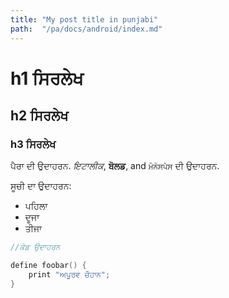 ```yaml
---
title: "My post title in punjabi"
path:  "/pa/docs/android/index.md"
---
```


# h1 ਸਿਰਲੇਖ
## h2 ਸਿਰਲੇਖ
### h3 ਸਿਰਲੇਖ

ਪੈਰਾ ਦੀ ਉਦਾਹਰਨ.
*ਇਟਾਲੀਕ*, **ਬੋਲਡ**, and `ਮੋਨੋਸਪੇਸ` ਦੀ ਉਦਾਹਰਨ.

ਸੂਚੀ ਦਾ ਉਦਾਹਰਨ:
 
  * ਪਹਿਲਾ
  * ਦੂਜਾ
  * ਤੀਜਾ

```c
//ਕੋਡ ਉਦਾਹਰਨ

define foobar() {
    print "ਅਪੂਰਵ ਚੌਹਾਨ";
}
```